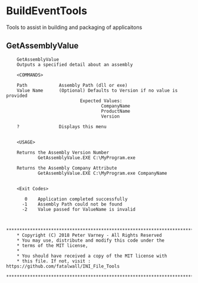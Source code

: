# BuildEventTools
Tools to assist in building and packaging of applicaitons

## GetAssemblyValue

        GetAssemblyValue
        Outputs a specified detail about an assembly

        <COMMANDS>

        Path            Assembly Path (dll or exe)
        Value Name      (Optional) Defaults to Version if no value is provided
                                Expected Values:
                                        CompanyName
                                        ProductName
                                        Version

        ?               Displays this menu


        <USAGE>

        Returns the Assembly Version Number
                GetAssemblyValue.EXE C:\MyProgram.exe

        Returns the Assembly Company Attribute
                GetAssemblyValue.EXE C:\MyProgram.exe CompanyName


        <Exit Codes>

           0    Application completed successfully
          -1    Assembly Path could not be found
          -2    Value passed for ValueName is invalid


        *************************************************************************
        * Copyright (C) 2018 Peter Varney - All Rights Reserved
        * You may use, distribute and modify this code under the
        * terms of the MIT license,
        *
        * You should have received a copy of the MIT license with
        * this file. If not, visit : https://github.com/fatalwall/INI_File_Tools
        *************************************************************************